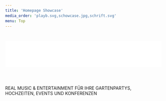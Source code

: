 ```yaml
---
title: 'Homepage Showcase'
media_order: 'playb.svg,schowcase.jpg,schrift.svg'
menu: Top
---
```


# ![Valentine B](schrift.svg)&nbsp;

REAL MUSIC & ENTERTAINMENT FÜR IHRE GARTENPARTYS, HOCHZEITEN, EVENTS UND KONFERENZEN